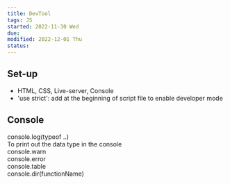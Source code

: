 ```yaml
---
title: DevTool
tags: JS
started: 2022-11-30 Wed
due: 
modified: 2022-12-01 Thu
status: 
---
```

## Set-up
- HTML, CSS, Live-server, Console
- 'use strict': add at the beginning of script file to enable developer mode
## Console
console.log(typeof ..)  
	To print out the data type in the console  
console.warn  
console.error  
console.table  
console.dir(functionName)